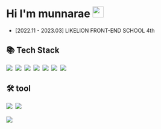   
# Hi I'm munnarae <img src="https://github.com/sciencepal/sciencepal/blob/master/assets/Hi.gif" width="29px">

- [2022.11 - 2023.03] LIKELION FRONT-END SCHOOL 4th


## 📚 Tech Stack
<a href="#">
<img src="https://img.shields.io/badge/Javascript-F7DF1E?style=flat-square&logo=javascript&logoColor=white"/></a>&nbsp
<a href="#">
<img src="https://img.shields.io/badge/Typescript-3178C6?style=flat-square&logo=typescript&logoColor=white"/></a>&nbsp
<a href="#">
<img src="https://img.shields.io/badge/React-61DAFB?style=flat-square&logo=react&logoColor=white"/></a>&nbsp
<a href="#">
 <img src="https://img.shields.io/badge/Redux-764ABC?style=flat-square&logo=redux&logoColor=white"/></a>&nbsp
<a href="#">
<img src="https://img.shields.io/badge/Sass-CC6699?style=flat-square&logo=css3&logoColor=white"/></a>&nbsp
<a href="#">
<img src="https://img.shields.io/badge/HTML5-E34F26?style=flat-square&logo=html5&logoColor=white"/></a>&nbsp
<a href="#">
<img src="https://img.shields.io/badge/Css-1572B6?style=flat-square&logo=css3&logoColor=white"/></a>&nbsp


## 🛠️ tool
<a href="#">
<img src="https://img.shields.io/badge/Notion-fff?style=flat-square&logo=notion&logoColor=black"/></a>&nbsp
<a href="#">
<a href="#">
<img src="https://img.shields.io/badge/Figma-F24E1E?style=flat-square&logo=Figma&logoColor=white"/></a>&nbsp
<a href="#">
<br/>
<br/>
<a href="https://hits.seeyoufarm.com"><img src="https://hits.seeyoufarm.com/api/count/incr/badge.svg?url=https%3A%2F%2Fgithub.com%2Fskfo138&count_bg=%2347B3BA&title_bg=%23555555&icon=github.svg&icon_color=%23E7E7E7&title=Github&edge_flat=false"/></a>

